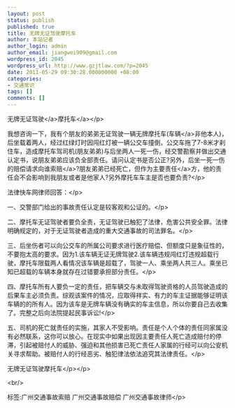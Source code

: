 ```yaml
---
layout: post
status: publish
published: true
title: 无牌无证驾驶摩托车
author: 本站记者
author_login: admin
author_email: jiangwei909@gmail.com
wordpress_id: 2045
wordpress_url: http://www.gzjtlaw.com/?p=2045
date: 2011-05-29 09:30:28.000000000 +08:00
categories:
- 交通常识
tags: []
comments: []
---
```

<p><p>无牌无证<a>驾驶<&#47;a><a>摩托车<&#47;a><&#47;p><p>我想咨询一下，我有个朋友的弟弟无证驾驶一辆无牌摩托车(<a>车辆<&#47;a>非他本人)，后坐载着两人，经过红绿灯时因闯红灯被一辆公交车撞倒，公交车拖了7-8米才刹住车，造成摩托车驾司机(朋友弟弟)与后坐两人一死一伤，经交警勘察并做出交通认定书，说朋友弟弟应该负全部责任。请问认定书是否公正?另外，后坐一死一伤的赔偿请求向谁<a>索赔<&#47;a>?朋友弟弟已经死亡，但作为<a>主要责任<&#47;a>方，他的责任会不会影响到我朋友或者是他家人?另外摩托车车主是否也要负责?<&#47;p><p>法律快车网律师回答：<&#47;p><p>一、交警部门给出的事故责任认定是较客观和公证的。<&#47;p><p>二、摩托车无证驾驶者要负全责，无证驾驶已触犯了法律，危害公共安全罪。法律明确规定的，对于无证驾驶者造成的重大交通事故的司法罪名。<&#47;p><p>三、后坐伤者可以向公交车的所属公司要求进行医疗赔偿、但额度只是象征性的，不要抱太高的要求。因为1.该车辆无证无牌驾驶2.该车辆违规闯红灯违规超载行驶，摩托车限载两人看情况该车辆是超载了，驾驶一人、乘坐两人共三人。乘坐已知已超载的车辆本身就存在过错要承担部分责任。<&#47;p><p>四、摩托车所有人要负一定的责任，把车辆交与未取得驾驶资格的人员驾驶造成的后果车主必须负责。综观该案件的情况，应取得祥实、有力的车主证据能够证明该车辆的的所有人。因为该车是无牌车辆没有确实的车主信息，所以你要自己去收集了。完整之后向法院提起民事诉讼!<&#47;p><p>五、司机的死亡就责任的实施，其家人不受影响。责任是个人个体的责任同家属没有必然联系，这你可以放心。在现实中如果出现因主要责任人死亡造成赔付的停滞，引起被赔付人的威胁、强迫和其他损害已死亡责任人家属的行经可以向公安机关寻求帮助。被赔付人的行经恶劣、触犯律法依法追究其法律责任。<&#47;p><p>无牌无证驾驶摩托车<&#47;p><&#47;p><br&#47;><p>标签:广州交通事故索赔 广州交通事故赔偿 广州交通事故律师<&#47;p>
